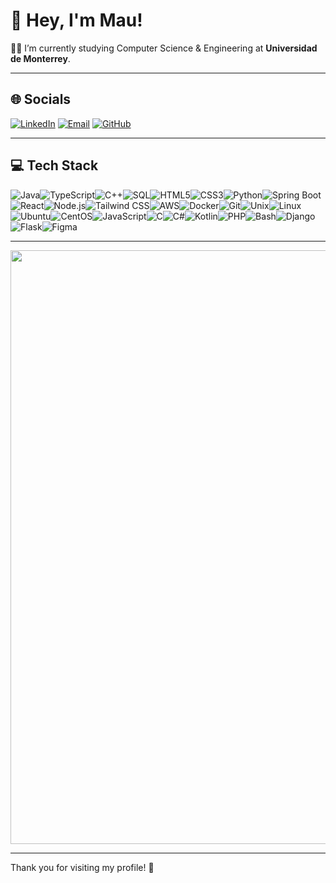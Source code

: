 # 👋 Hey, I'm Mau!

🐱‍👤 I’m currently studying Computer Science & Engineering at **Universidad de Monterrey**.

---

## 🌐 Socials

[![LinkedIn](https://img.shields.io/badge/LinkedIn-0A66C2?style=for-the-badge&logo=linkedin&logoColor=white)](https://www.linkedin.com/in/mauricio-gonzalez-valero-41509a258/) 
[![Email](https://img.shields.io/badge/Email-D14836?style=for-the-badge&logo=gmail&logoColor=white)](mailto:maugzzv2404@gmail.com)
[![GitHub](https://img.shields.io/badge/GitHub-181717?style=for-the-badge&logo=github&logoColor=white)](https://github.com/maugonzalezv) 


---

## 💻 Tech Stack

<img src="https://img.shields.io/badge/java-007396?style=for-the-badge&logo=java&logoColor=white" alt="Java" /><img src="https://img.shields.io/badge/TypeScript-3178C6?style=for-the-badge&logo=typescript&logoColor=white" alt="TypeScript" /><img src="https://img.shields.io/badge/C%2B%2B-00599C?style=for-the-badge&logo=c%2B%2B&logoColor=white" alt="C++" /><img src="https://img.shields.io/badge/SQL-4479A1?style=for-the-badge&logo=mysql&logoColor=white" alt="SQL" /><img src="https://img.shields.io/badge/HTML5-E34F26?style=for-the-badge&logo=html5&logoColor=white" alt="HTML5" /><img src="https://img.shields.io/badge/CSS3-1572B6?style=for-the-badge&logo=css3&logoColor=white" alt="CSS3" /><img src="https://img.shields.io/badge/Python-3776AB?style=for-the-badge&logo=python&logoColor=white" alt="Python" /><img src="https://img.shields.io/badge/Spring_Boot-6DB33F?style=for-the-badge&logo=springboot&logoColor=white" alt="Spring Boot" /><img src="https://img.shields.io/badge/React-20232A?style=for-the-badge&logo=react&logoColor=61DAFB" alt="React" /><img src="https://img.shields.io/badge/Node.js-339933?style=for-the-badge&logo=nodedotjs&logoColor=white" alt="Node.js" /><img src="https://img.shields.io/badge/TailwindCSS-38B2AC?style=for-the-badge&logo=tailwindcss&logoColor=white" alt="Tailwind CSS" /><img src="https://img.shields.io/badge/AWS-232F3E?style=for-the-badge&logo=amazonaws&logoColor=white" alt="AWS" /><img src="https://img.shields.io/badge/Docker-2496ED?style=for-the-badge&logo=docker&logoColor=white" alt="Docker" /><img src="https://img.shields.io/badge/Git-F05032?style=for-the-badge&logo=git&logoColor=white" alt="Git" /><img src="https://img.shields.io/badge/Unix-000000?style=for-the-badge&logo=unix&logoColor=white" alt="Unix" /><img src="https://img.shields.io/badge/Linux-FCC624?style=for-the-badge&logo=linux&logoColor=black" alt="Linux" /><img src="https://img.shields.io/badge/Ubuntu-E95420?style=for-the-badge&logo=ubuntu&logoColor=white" alt="Ubuntu" /><img src="https://img.shields.io/badge/CentOS-262577?style=for-the-badge&logo=centos&logoColor=white" alt="CentOS" /><img src="https://img.shields.io/badge/JavaScript-F7DF1E?style=for-the-badge&logo=javascript&logoColor=black" alt="JavaScript" /><img src="https://img.shields.io/badge/C-00599C?style=for-the-badge&logo=c&logoColor=white" alt="C" /><img src="https://img.shields.io/badge/C%23-239120?style=for-the-badge&logo=c%23&logoColor=white" alt="C#" /><img src="https://img.shields.io/badge/Kotlin-0095D5?style=for-the-badge&logo=kotlin&logoColor=white" alt="Kotlin" /><img src="https://img.shields.io/badge/PHP-777BB4?style=for-the-badge&logo=php&logoColor=white" alt="PHP" /><img src="https://img.shields.io/badge/Bash-4EAA25?style=for-the-badge&logo=gnu-bash&logoColor=white" alt="Bash" /><img src="https://img.shields.io/badge/Django-092E20?style=for-the-badge&logo=django&logoColor=white" alt="Django" /><img src="https://img.shields.io/badge/Flask-000000?style=for-the-badge&logo=flask&logoColor=white" alt="Flask" /><img src="https://img.shields.io/badge/Figma-F24E1E?style=for-the-badge&logo=figma&logoColor=white" alt="Figma" />


---


<img src="https://user-images.githubusercontent.com/113350806/236842414-18101a37-92f5-4de7-a46d-eeaca6e16cbd.gif" width="950" />

---

Thank you for visiting my profile! 👋

